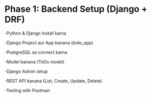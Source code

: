 # Phase 1: Backend Setup (Django + DRF)

-Python & Django Install karna

-Django Project aur App banana (todo_app)

-PostgreSQL se connect karna

-Model banana (ToDo model)

-Django Admin setup

-REST API banana (List, Create, Update, Delete)

-Testing with Postman
